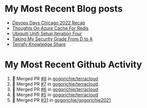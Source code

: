 # My Most Recent Blog posts
<!-- BLOG-POST-LIST:START -->
- [Devops Days Chicago 2022 Recap](https://www.gogorichie.com/blog/devopsdayschicago2022recap/)
- [Thoughts On Azure Cache For Redis](https://www.gogorichie.com/blog/microsoft/thoughts-on-azure-cache-4-redis/)
- [Ubiquiti Unifi Setup Iteration Four](https://www.gogorichie.com/blog/ubiquiti-unifi-setup-iteration-four/)
- [Taking My Security Grade From D to A](https://www.gogorichie.com/blog/security-grade/)
- [Terrafy Knowledge Share](https://www.gogorichie.com/blog/microsoft/terrafyknowledge/)
<!-- BLOG-POST-LIST:END -->


# My Most Recent Github Activity
<!--START_SECTION:activity-->
1. 🎉 Merged PR [#8](https://github.com/gogorichie/terracloud/pull/8) in [gogorichie/terracloud](https://github.com/gogorichie/terracloud)
2. 🎉 Merged PR [#7](https://github.com/gogorichie/terracloud/pull/7) in [gogorichie/terracloud](https://github.com/gogorichie/terracloud)
3. 🎉 Merged PR [#6](https://github.com/gogorichie/terracloud/pull/6) in [gogorichie/terracloud](https://github.com/gogorichie/terracloud)
4. 🎉 Merged PR [#5](https://github.com/gogorichie/terracloud/pull/5) in [gogorichie/terracloud](https://github.com/gogorichie/terracloud)
5. 🎉 Merged PR [#31](https://github.com/gogorichie/gogorichie2021/pull/31) in [gogorichie/gogorichie2021](https://github.com/gogorichie/gogorichie2021)
<!--END_SECTION:activity-->

